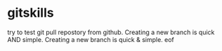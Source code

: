 # gitskills
try to test git pull repostory from github.
Creating a new branch is quick AND simple.
Creating a new branch is quick & simple.
eof
